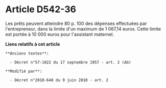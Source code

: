 # Article D542-36

Les prêts peuvent atteindre 80 p. 100 des dépenses effectuées par l'entrepreneur, dans la limite d'un maximum de 1 067,14
euros. Cette limite est portée à 10 000 euros pour l'assistant maternel.

**Liens relatifs à cet article**

	**Anciens textes**:

	  - Décret n°57-1022 du 17 septembre 1957 - art. 2 (Ab)

	**Modifié par**:

	  - Décret n°2010-640 du 9 juin 2010 - art. 2
